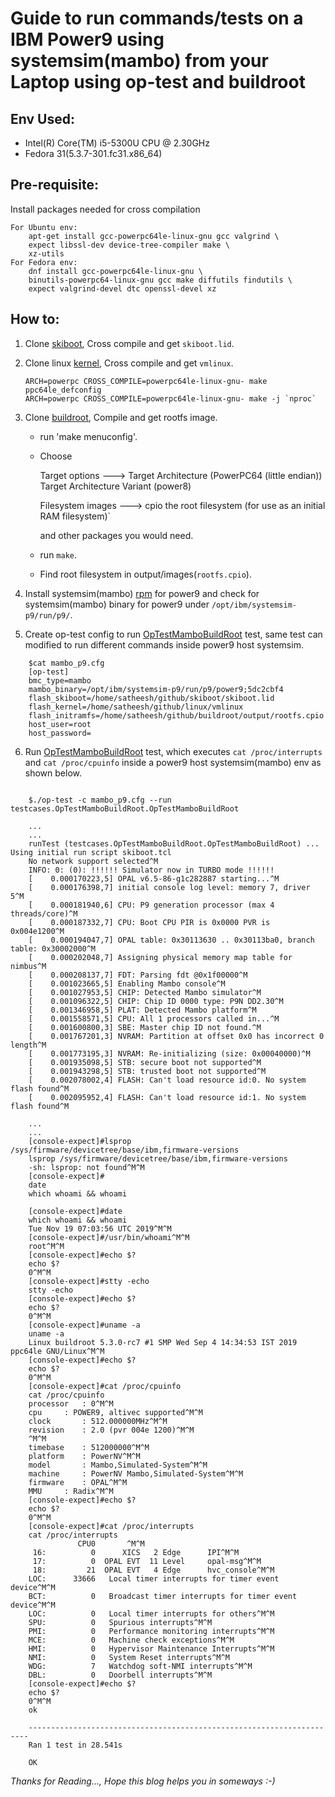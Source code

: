 # Guide to run commands/tests on a IBM Power9 using systemsim(mambo) from your Laptop using op-test and buildroot

## Env Used:

* Intel(R) Core(TM) i5-5300U CPU @ 2.30GHz
* Fedora 31(5.3.7-301.fc31.x86_64)

## Pre-requisite:
Install packages needed for cross compilation

    For Ubuntu env:
        apt-get install gcc-powerpc64le-linux-gnu gcc valgrind \
        expect libssl-dev device-tree-compiler make \
        xz-utils
    For Fedora env:
        dnf install gcc-powerpc64le-linux-gnu \
        binutils-powerpc64-linux-gnu gcc make diffutils findutils \
        expect valgrind-devel dtc openssl-devel xz

## How to:

1. Clone [skiboot](https://github.com/open-power/skiboot#building), Cross compile  and get `skiboot.lid`.


2. Clone linux [kernel](https://github.com/torvalds/linux), Cross compile  and get `vmlinux`.
    ```
    ARCH=powerpc CROSS_COMPILE=powerpc64le-linux-gnu- make ppc64le_defconfig
    ARCH=powerpc CROSS_COMPILE=powerpc64le-linux-gnu- make -j `nproc`
    ```
3. Clone [buildroot](https://github.com/open-power/buildroot), Compile and get rootfs image.

    * run 'make menuconfig'.
    * Choose

        Target options  --->
             Target Architecture (PowerPC64 (little endian))
             Target Architecture Variant (power8)

        Filesystem images  --->
            cpio the root filesystem (for use as an initial RAM filesystem)`

        and other packages you would need.
    * run `make`.
    * Find root filesystem in output/images(`rootfs.cpio`).


4. Install systemsim(mambo) [rpm](ftp://public.dhe.ibm.com/software/server/powerfuncsim/p9/packages) for power9 and check for systemsim(mambo) binary for power9 under `/opt/ibm/systemsim-p9/run/p9/`.


5. Create op-test config to run [OpTestMamboBuildRoot](https://github.com/open-power/op-test/pull/545/commits/bbc9ffc90e12557db0a4a08433d4831e422bd57c) test, same test can modified to run different commands inside power9 host systemsim.
```
    $cat mambo_p9.cfg
    [op-test]
    bmc_type=mambo
    mambo_binary=/opt/ibm/systemsim-p9/run/p9/power9;5dc2cbf4
    flash_skiboot=/home/satheesh/github/skiboot/skiboot.lid
    flash_kernel=/home/satheesh/github/linux/vmlinux
    flash_initramfs=/home/satheesh/github/buildroot/output/rootfs.cpio
    host_user=root
    host_password=
```

6. Run [OpTestMamboBuildRoot](https://github.com/open-power/op-test/pull/545/commits/bbc9ffc90e12557db0a4a08433d4831e422bd57c) test, which executes `cat /proc/interrupts` and `cat /proc/cpuinfo` inside a power9 host systemsim(mambo) env as shown below.
```

    $./op-test -c mambo_p9.cfg --run testcases.OpTestMamboBuildRoot.OpTestMamboBuildRoot

    ...
    ...
    runTest (testcases.OpTestMamboBuildRoot.OpTestMamboBuildRoot) ... Using initial run script skiboot.tcl
    No network support selected^M
    INFO: 0: (0): !!!!!! Simulator now in TURBO mode !!!!!!
    [    0.000170223,5] OPAL v6.5-86-g1c282887 starting...^M
    [    0.000176398,7] initial console log level: memory 7, driver 5^M
    [    0.000181940,6] CPU: P9 generation processor (max 4 threads/core)^M
    [    0.000187332,7] CPU: Boot CPU PIR is 0x0000 PVR is 0x004e1200^M
    [    0.000194047,7] OPAL table: 0x30113630 .. 0x30113ba0, branch table: 0x30002000^M
    [    0.000202048,7] Assigning physical memory map table for nimbus^M
    [    0.000208137,7] FDT: Parsing fdt @0x1f00000^M
    [    0.001023665,5] Enabling Mambo console^M
    [    0.001027953,5] CHIP: Detected Mambo simulator^M
    [    0.001096322,5] CHIP: Chip ID 0000 type: P9N DD2.30^M
    [    0.001346958,5] PLAT: Detected Mambo platform^M
    [    0.001558571,5] CPU: All 1 processors called in...^M
    [    0.001600800,3] SBE: Master chip ID not found.^M
    [    0.001767201,3] NVRAM: Partition at offset 0x0 has incorrect 0 length^M
    [    0.001773195,3] NVRAM: Re-initializing (size: 0x00040000)^M
    [    0.001935098,5] STB: secure boot not supported^M
    [    0.001943298,5] STB: trusted boot not supported^M
    [    0.002078002,4] FLASH: Can't load resource id:0. No system flash found^M
    [    0.002095952,4] FLASH: Can't load resource id:1. No system flash found^M

    ...
    ...
    [console-expect]#lsprop /sys/firmware/devicetree/base/ibm,firmware-versions
    lsprop /sys/firmware/devicetree/base/ibm,firmware-versions
    -sh: lsprop: not found^M^M
    [console-expect]#
    date
    which whoami && whoami

    [console-expect]#date
    which whoami && whoami
    Tue Nov 19 07:03:56 UTC 2019^M^M
    [console-expect]#/usr/bin/whoami^M^M
    root^M^M
    [console-expect]#echo $?
    echo $?
    0^M^M
    [console-expect]#stty -echo
    stty -echo
    [console-expect]#echo $?
    echo $?
    0^M^M
    [console-expect]#uname -a
    uname -a
    Linux buildroot 5.3.0-rc7 #1 SMP Wed Sep 4 14:34:53 IST 2019 ppc64le GNU/Linux^M^M
    [console-expect]#echo $?
    echo $?
    0^M^M
    [console-expect]#cat /proc/cpuinfo
    cat /proc/cpuinfo
    processor	: 0^M^M
    cpu		: POWER9, altivec supported^M^M
    clock		: 512.000000MHz^M^M
    revision	: 2.0 (pvr 004e 1200)^M^M
    ^M^M
    timebase	: 512000000^M^M
    platform	: PowerNV^M^M
    model		: Mambo,Simulated-System^M^M
    machine		: PowerNV Mambo,Simulated-System^M^M
    firmware	: OPAL^M^M
    MMU		: Radix^M^M
    [console-expect]#echo $?
    echo $?
    0^M^M
    [console-expect]#cat /proc/interrupts
    cat /proc/interrupts
               CPU0       ^M^M
     16:          0      XICS   2 Edge      IPI^M^M
     17:          0  OPAL EVT  11 Level     opal-msg^M^M
     18:         21  OPAL EVT   4 Edge      hvc_console^M^M
    LOC:      33666   Local timer interrupts for timer event device^M^M
    BCT:          0   Broadcast timer interrupts for timer event device^M^M
    LOC:          0   Local timer interrupts for others^M^M
    SPU:          0   Spurious interrupts^M^M
    PMI:          0   Performance monitoring interrupts^M^M
    MCE:          0   Machine check exceptions^M^M
    HMI:          0   Hypervisor Maintenance Interrupts^M^M
    NMI:          0   System Reset interrupts^M^M
    WDG:          7   Watchdog soft-NMI interrupts^M^M
    DBL:          0   Doorbell interrupts^M^M
    [console-expect]#echo $?
    echo $?
    0^M^M
    ok

    ----------------------------------------------------------------------
    Ran 1 test in 28.541s

    OK
```


*Thanks for Reading..., Hope this blog helps you in someways :-)*

<script src="https://utteranc.es/client.js"
       repo="sathnaga/sathnaga.github.io"
       issue-term="url"
       theme="github-light"
       crossorigin="anonymous"
       async>
</script>
